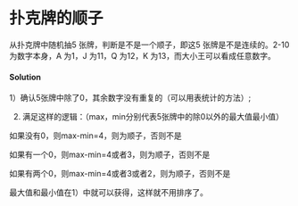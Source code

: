 # 扑克牌的顺子

从扑克牌中随机抽5 张牌，判断是不是一个顺子，即这5 张牌是不是连续的。2-10 为数字本身，A 为1，J 为11，Q 为12，K 为13，而大小王可以看成任意数字。

#### Solution

1）确认5张牌中除了0，其余数字没有重复的（可以用表统计的方法）; 

2) 满足这样的逻辑：（max，min分别代表5张牌中的除0以外的最大值最小值）        

如果没有0，则max-min=4，则为顺子，否则不是        

如果有一个0，则max-min=4或者3，则为顺子，否则不是        

如果有两个0，则max-min=4或者3或者2，则为顺子，否则不是 

最大值和最小值在1）中就可以获得，这样就不用排序了。